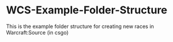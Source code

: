 # WCS-Example-Folder-Structure
This is the example folder structure for creating new races in Warcraft:Source (in csgo)
